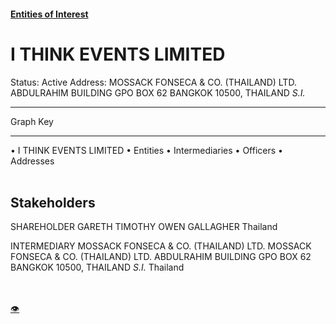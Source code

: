 #### [Entities of Interest](/list.html)
<link rel="stylesheet" type="text/css" href="../../assets/style.css">

<style>
body{background-image:url("http://eoi-graphs.s3-website-eu-west-1.amazonaws.com/I_THINK_EVENTS_LIMITED.png");background-repeat: no-repeat;background-size: contain;}
.markdown>p>span{background-color: white;}
</style>

# I THINK EVENTS LIMITED
<span>Status: Active
Address: MOSSACK FONSECA & CO. (THAILAND) LTD. ABDULRAHIM BUILDING GPO BOX 62 BANGKOK 10500, THAILAND *S.I.*
</span>

---



<div class="legend">
Graph Key
<hr>
<span class="focus">• I THINK EVENTS LIMITED</span>
<span class="entity">• Entities</span>
<span class="intermediary">• Intermediaries</span>
<span class="officer">• Officers</span>
<span class="address">• Addresses</span>
</div><br>


## Stakeholders
<span>SHAREHOLDER
GARETH TIMOTHY OWEN GALLAGHER
Thailand
</span>

<span>INTERMEDIARY
MOSSACK FONSECA & CO. (THAILAND) LTD.
MOSSACK FONSECA & CO. (THAILAND) LTD. ABDULRAHIM BUILDING GPO BOX 62 BANGKOK 10500, THAILAND *S.I.*
Thailand
</span>


<br><br><a class="contribute_button" href="Readme.md">👁</a>